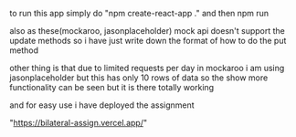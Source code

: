 to run this app simply do "npm create-react-app ." and then npm run 

also as these(mockaroo, jasonplaceholder) mock api doesn't support the update methods so i have just write down the format of how to do the put method 

other thing is that due to limited requests per day in mockaroo i am using jasonplaceholder but this has only 10 rows of data so the show more functionality can be seen but it is there totally working

and for easy use i have deployed the assignment

"https://bilateral-assign.vercel.app/"
